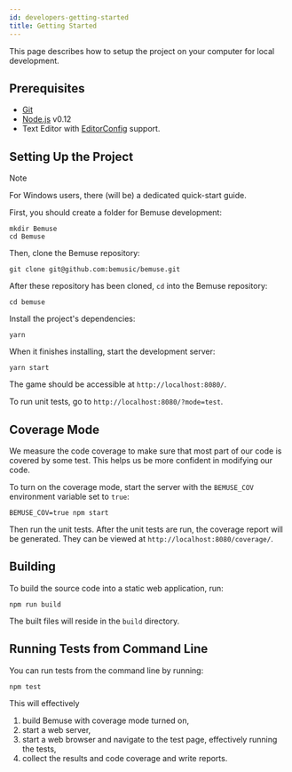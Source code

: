 ```yaml
---
id: developers-getting-started
title: Getting Started
---
```


This page describes how to setup the project on your computer for local
development.

## Prerequisites

  - [Git](http://git-scm.com/)
  - [Node.js](http://nodejs.org/) v0.12
  - Text Editor with [EditorConfig](http://editorconfig.org/) support.

## Setting Up the Project

<div class="admonition note">
<p class="admonition-title">Note</p>
<p>For Windows users, there (will be) a dedicated quick-start guide.</p>
</div>

First, you should create a folder for Bemuse development:

    mkdir Bemuse
    cd Bemuse

Then, clone the Bemuse repository:

    git clone git@github.com:bemusic/bemuse.git

After these repository has been cloned, `cd` into the Bemuse repository:

    cd bemuse

Install the project's dependencies:

    yarn

When it finishes installing, start the development server:

    yarn start

The game should be accessible at `http://localhost:8080/`.

To run unit tests, go to `http://localhost:8080/?mode=test`.

## Coverage Mode

We measure the code coverage to make sure that most part of our code is
covered by some test. This helps us be more confident in modifying our
code.

To turn on the coverage mode, start the server with the `BEMUSE_COV`
environment variable set to `true`:

    BEMUSE_COV=true npm start

Then run the unit tests. After the unit tests are run, the coverage
report will be generated. They can be viewed at
`http://localhost:8080/coverage/`.

## Building

To build the source code into a static web application, run:

    npm run build

The built files will reside in the `build` directory.

## Running Tests from Command Line

You can run tests from the command line by running:

    npm test

This will effectively

1.  build Bemuse with coverage mode turned on,
2.  start a web server,
3.  start a web browser and navigate to the test page, effectively
    running the tests,
4.  collect the results and code coverage and write reports.
